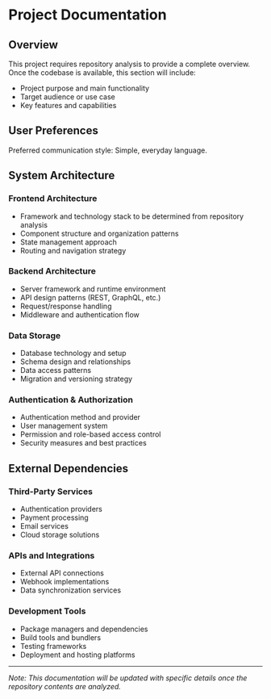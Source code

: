 # Project Documentation

## Overview

This project requires repository analysis to provide a complete overview. Once the codebase is available, this section will include:
- Project purpose and main functionality
- Target audience or use case
- Key features and capabilities

## User Preferences

Preferred communication style: Simple, everyday language.

## System Architecture

### Frontend Architecture
- Framework and technology stack to be determined from repository analysis
- Component structure and organization patterns
- State management approach
- Routing and navigation strategy

### Backend Architecture
- Server framework and runtime environment
- API design patterns (REST, GraphQL, etc.)
- Request/response handling
- Middleware and authentication flow

### Data Storage
- Database technology and setup
- Schema design and relationships
- Data access patterns
- Migration and versioning strategy

### Authentication & Authorization
- Authentication method and provider
- User management system
- Permission and role-based access control
- Security measures and best practices

## External Dependencies

### Third-Party Services
- Authentication providers
- Payment processing
- Email services
- Cloud storage solutions

### APIs and Integrations
- External API connections
- Webhook implementations
- Data synchronization services

### Development Tools
- Package managers and dependencies
- Build tools and bundlers
- Testing frameworks
- Deployment and hosting platforms

---

*Note: This documentation will be updated with specific details once the repository contents are analyzed.*